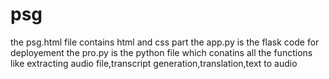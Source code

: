 # psg
the psg.html file contains html and css part
the app.py is the flask code for deployement
the pro.py is the python file which conatins all the functions like extracting audio file,transcript generation,translation,text to audio
